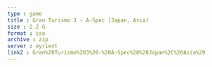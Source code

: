 ```yaml
---
type : game
title : Gran Turismo 3 - A-Spec (Japan, Asia)
size : 2.2 G
format : iso
archive : zip
server : myrient
link2 : Gran%20Turismo%203%20-%20A-Spec%20%28Japan%2C%20Asia%29
---
```

